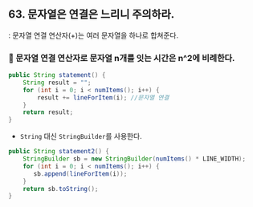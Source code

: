 ## 63. 문자열은 연결은 느리니 주의하라.

: 문자열 연결 연산자(+)는 여러 문자열을 하나로 합쳐준다.

### 🎃 문자열 연결 연산자로 문자열 n개를 잇는 시간은 **n^2**에 비례한다.

```java
public String statement() {
    String result = "";
    for (int i = 0; i < numItems(); i++) {
        result += lineForItem(i); //문자열 연결
    }
    return result;
}
```

- `String` 대신 `StringBuilder`를 사용한다.

```java
public String statement2() {
    StringBuilder sb = new StringBuilder(numItems() * LINE_WIDTH);
    for (int i = 0; i < numItems(); i++) {
       sb.append(lineForItem(i));
    }
    return sb.toString();
}
```
